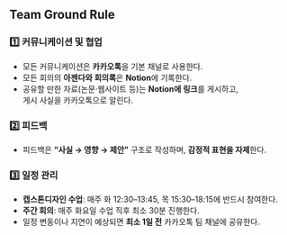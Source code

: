 ## Team Ground Rule

### 1️⃣ 커뮤니케이션 및 협업
- 모든 커뮤니케이션은 **카카오톡**을 기본 채널로 사용한다.
- 모든 회의의 **아젠다와 회의록**은 **Notion**에 기록한다.
- 공유할 만한 자료(논문·웹사이트 등)는 **Notion에 링크**를 게시하고,  
  게시 사실을 카카오톡으로 알린다.

### 2️⃣ 피드백
- 피드백은 **“사실 → 영향 → 제안”** 구조로 작성하며, **감정적 표현을 자제**한다.

### 3️⃣ 일정 관리
- **캡스톤디자인 수업**: 매주 화 12:30–13:45, 목 15:30–18:15에 반드시 참여한다.
- **주간 회의**: 매주 화요일 수업 직후 최소 30분 진행한다.
- 일정 변동이나 지연이 예상되면 **최소 1일 전** 카카오톡 팀 채널에 공유한다.
